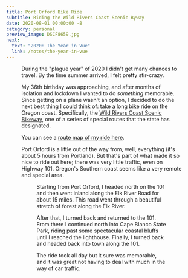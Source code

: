 ```yaml
---
title: Port Orford Bike Ride
subtitle: Riding the Wild Rivers Coast Scenic Byway
date: 2020-08-01 00:00:00 -8
category: personal
preview_image: DSCF8659.jpg
next:
  text: "2020: The Year in Vue"
  link: /notes/the-year-in-vue
---
```


<script setup>
import image1 from '/images/DSCF8686.jpg?w=900';
import image2 from '/images/DSCF8659.jpg?w=900';
import image3 from '/images/DSCF8687.jpg?w=900';
</script>

<Figure :src="image1" caption="Road to Cape Blanco lighthouse" />

During the "plague year" of 2020 I didn't get many chances to travel.
By the time summer arrived, I felt pretty stir-crazy.

My 36th birthday was approaching, and after months of isolation and lockdown
I wanted to do *something* memorable. Since getting on a plane wasn't an option,
I decided to do the next best thing I could think of: take a long bike ride
on the Oregon coast. Specifically, the 
[Wild Rivers Coast Scenic Bikeway](https://traveloregon.com/things-to-do/outdoor-recreation/bicycling/road-biking/wild-rivers-coast-scenic-bikeway/),
one of a series of special routes that the state has designated.

You can see a [route map of my ride here](https://ridewithgps.com/routes/33594155?privacy_code=ORY1MmZHvKFYlPzr).

Port Orford is a little out of the way from, well, everything (it's about 5
hours from Portland). But that's part of what made it so nice to ride out here;
there was very little traffic, even on Highway 101. Oregon's Southern coast
seems like a very remote and special area.

<Figure :src="image2" caption="Local llama" />

Starting from Port Orford, I headed north on the 101 and then went inland
along the Elk River Road for about 15 miles. This road went through a beautiful
stretch of forest along the Elk River.

After that, I turned back and returned to the 101. From there I continued north
into Cape Blanco State Park, riding past some spectacular coastal bluffs until I
reached the lighthouse. Finally, I turned back and headed back into town along
the 101.

The ride took all day but it sure was memorable, and it was great not having to
deal with much in the way of car traffic.

<Figure :src="image3" caption="View of the beach at Cape Blanco State Park" />

